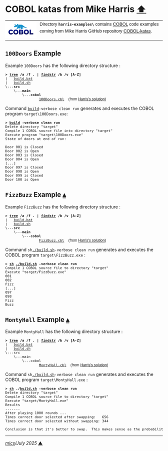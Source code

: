 # <span id="top">COBOL katas from Mike Harris</span> <span style="size:30%;"><a href="../README.md">⬆</a></span>

<table style="font-family:Helvetica,Arial;line-height:1.6;">
  <tr>
  <td style="border:0;padding:0 10px 0 0;min-width:100px;"><a href="https://www.mainframestechhelp.com/tutorials/cobol/introduction.htm" rel="external"><img style="border:0;" src="../docs/images/cobol.png" width="100" alt="COBOL language"/></a></td>
  <td style="border:0;padding:0;vertical-align:text-top;">Directory <strong><code>harris-examples\</code></strong> contains <a href="https://github.com/mikebharris/COBOL-katas" alt="COBOL katas">COBOL</a> code examples coming from Mike Harris GitHub repository <a href="https://github.com/mikebharris/COBOL-katas" rel="external">COBOL-katas</a>.</td>
  </tr>
</table>

## <span id="100_doors">`100Doors` Example</span>

Example `100Doors` has the following directory structure :

<pre style="font-size:80%;">
<b>&gt; <a href="https://learn.microsoft.com/en-us/windows-server/administration/windows-commands/tree" rel="external">tree</a> /a /f . | <a href="https://learn.microsoft.com/en-us/windows-server/administration/windows-commands/findstr" rel="external">findstr</a> /b /v [A-Z]</b>
|   <a href="./100Doors/build.bat">build.bat</a>
|   <a href="./100Doors/build.sh">build.sh</a>
\---<b>src</b>
    \---<b>main</b>
        \---<b>cobol</b>
                <a href="./100Doors/src/main/cobol/100Doors.cbl">100Doors.cbl</a>  <span style="font-family:Helvetica,Arial;font-size:9pt;">(from <a href="https://github.com/mikebharris/COBOL-katas/tree/master/COBOL-100-Doors">Harris's solution</a>)</span>
</pre>

Command [`build`](./100Doors/build.bat)`-verbose clean run` generates and executes the COBOL program `target\100Doors.exe`:

<pre style="font-size:80%;">
<b>&gt; <a href="./100Doors/build.bat">build</a> -verbose clean run</b>
Delete directory "target"
Compile 1 COBOL source file into directory "target"
Execute program "target\100Doors.exe"
State of doors at end of run:

Door 001 is Closed
Door 002 is Open
Door 003 is Closed
Door 004 is Open
[...]
Door 097 is Closed
Door 098 is Open
Door 099 is Closed
Door 100 is Open
</pre>

<!--=======================================================================-->

## <span id="fizz_buzz">`FizzBuzz` Example</span> [**&#x25B4;**](#top)

Example `FizzBuzz` has the following directory structure :

<pre style="font-size:80%;">
<b>&gt; <a href="https://learn.microsoft.com/en-us/windows-server/administration/windows-commands/tree" rel="external">tree</a> /a /f . | <a href="https://learn.microsoft.com/en-us/windows-server/administration/windows-commands/findstr" rel="external">findstr</a> /b /v [A-Z]</b>
|   <a href="./FizzBuzz/build.bat">build.bat</a>
|   <a href="./FizzBuzz/build.sh">build.sh</a>
\---<b>src</b>
    \---<b>main</b>
        \---<b>cobol</b>
                <a href="./FizzBuzz/src/main/cobol/FizzBuzz.cbl">FizzBuzz.cbl</a>  <span style="font-family:Helvetica,Arial;font-size:9pt;">(from <a href="https://github.com/mikebharris/COBOL-katas/tree/master/COBOL-FizzBuzz">Harris's solution</a>)</span>
</pre>

Command `sh`[`./build.sh`](./FizzBuzz/build.sh)`-verbose clean run` generates and executes the COBOL program `target\FizzBuzz.exe` :

<pre style="font-size:80%;">
<b>&gt; <a href="https://man7.org/linux/man-pages/man1/sh.1p.html" rel="external">sh</a> <a href="./FizzBuzz/build.sh">./build.sh</a> -verbose clean run</b>
Compile 1 COBOL source file to directory "target"
Execute "target/FizzBuzz.exe"
001
002
Fizz
[...]
097
098
Fizz
Buzz
</pre>

<!--=======================================================================-->

## <span id="monty_hall">`MontyHall` Example</span> [**&#x25B4;**](#top)

Example `MontyHall` has the following directory structure :

<pre style="font-size:80%;">
<b>&gt; <a href="https://learn.microsoft.com/en-us/windows-server/administration/windows-commands/tree" rel="external">tree</a> /a /f . | <a href="https://learn.microsoft.com/en-us/windows-server/administration/windows-commands/findstr" rel="external">findstr</a> /b /v [A-Z]</b>
|   <a href="./MontyHall/build.bat">build.bat</a>
|   <a href="./MontyHall/build.sh">build.sh</a>
\---src
    \---main
        \---cobol
                <a href="./MontyHall/src/main/cobol/MontyHall.cbl">MontyHall.cbl</a>  <span style="font-family:Helvetica,Arial;font-size:9pt;">(from <a href="https://github.com/mikebharris/COBOL-katas/tree/master/COBOL-Monty-Hall">Harris's solution</a>)</span>
</pre>

Command `sh`[`./build.sh`](./MontyHall/build.sh)`-verbose clean run` generates and executes the COBOL program `target\MontyHall.exe` :

<pre style="font-size:80%;">
<b>&gt; <a href="https://man7.org/linux/man-pages/man1/sh.1p.html" rel="external">sh</a> ./<a href="./MontyHall/build.sh">build.sh</a> -verbose clean run</b>
Delete directory "target"
Compile 1 COBOL source file to directory "target"
Execute "target/MontyHall.exe"
Results
-------
After playing 1000 rounds ...
Times correct door selected after swapping:   656
Times correct door selected without swapping: 344

Conclusion is that it's better to swap.  This makes sense as the probability in the first round of getting  the correct door is 1/3; whereas in the second, it's 1/2.
</pre>

***

*[mics](https://lampwww.epfl.ch/~michelou/)/July 2025* [**&#9650;**](#top)
<span id="bottom">&nbsp;</span>

<!-- link refs -->

[cobc_cmd]: https://gnucobol.sourceforge.io/doc/gnucobol.html
